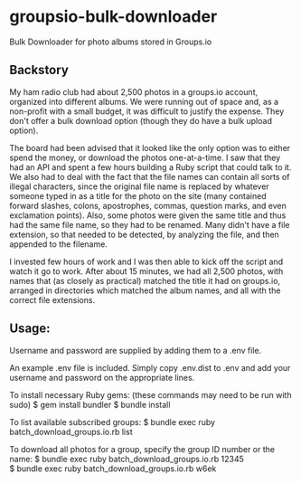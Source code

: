 # groupsio-bulk-downloader
Bulk Downloader for photo albums stored in Groups.io

## Backstory
My ham radio club had about 2,500 photos in a groups.io account, organized into different albums. We were running out of space and, as a non-profit with a small budget, it was difficult to justify the expense.  They don't offer a bulk download option (though they do have a bulk upload option). 

The board had been advised that it looked like the only option was to either spend the money, or download the photos one-at-a-time. I saw that they had an API and spent a few hours building a Ruby script that could talk to it. We also had to deal with the fact that the file names can contain all sorts of illegal characters, since the original file name is replaced by whatever someone typed in as a title for the photo on the site (many contained forward slashes, colons, apostrophes, commas, question marks, and even exclamation points). Also, some photos were given the same title and thus had the same file name, so they had to be renamed. Many didn't have a file extension, so that needed to be detected, by analyzing the file, and then appended to the filename.

I invested few hours of work and I was then able to kick off the script and watch it go to work. After about 15 minutes, we had all 2,500 photos, with names that (as closely as practical) matched the title it had on groups.io, arranged in directories which matched the album names, and all with the correct file extensions.

## Usage:
Username and password are supplied by adding them to a .env file.

An example .env file is included.  Simply copy .env.dist to .env and add your username and password on the appropriate lines.

To install necessary Ruby gems: (these commands may need to be run with sudo)
  $ gem install bundler
  $ bundle install

To list available subscribed groups:
  $ bundle exec ruby batch_download_groups.io.rb list 

To download all photos for a group, specify the group ID number or the name:
  $ bundle exec ruby batch_download_groups.io.rb 12345   
  $ bundle exec ruby batch_download_groups.io.rb w6ek    
